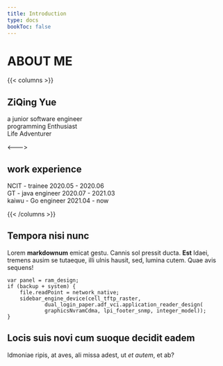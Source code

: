 ```yaml
---
title: Introduction
type: docs
bookToc: false
---
```


# ABOUT ME

{{< columns >}}
## ZiQing Yue

a junior software engineer  
programming Enthusiast  
Life Adventurer

<--->

## work experience

NCIT - trainee       2020.05 - 2020.06  
GT - java engineer       2020.07 - 2021.03  
kaiwu - Go engineer       2021.04 - now

{{< /columns >}}


## Tempora nisi nunc

Lorem **markdownum** emicat gestu. Cannis sol pressit ducta. **Est** Idaei,
tremens ausim se tutaeque, illi ulnis hausit, sed, lumina cutem. Quae avis
sequens!

    var panel = ram_design;
    if (backup + system) {
        file.readPoint = network_native;
        sidebar_engine_device(cell_tftp_raster,
                dual_login_paper.adf_vci.application_reader_design(
                graphicsNvramCdma, lpi_footer_snmp, integer_model));
    }

## Locis suis novi cum suoque decidit eadem

Idmoniae ripis, at aves, ali missa adest, ut _et autem_, et ab?
